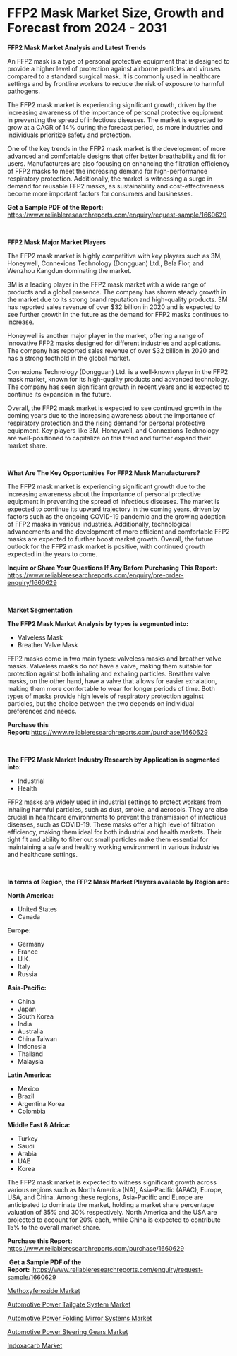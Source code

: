 <p><h1>FFP2 Mask Market Size, Growth and Forecast from 2024 - 2031</h1></p><p><strong>FFP2 Mask Market Analysis and Latest Trends</strong></p>
<p><p>An FFP2 mask is a type of personal protective equipment that is designed to provide a higher level of protection against airborne particles and viruses compared to a standard surgical mask. It is commonly used in healthcare settings and by frontline workers to reduce the risk of exposure to harmful pathogens.</p><p>The FFP2 mask market is experiencing significant growth, driven by the increasing awareness of the importance of personal protective equipment in preventing the spread of infectious diseases. The market is expected to grow at a CAGR of 14% during the forecast period, as more industries and individuals prioritize safety and protection.</p><p>One of the key trends in the FFP2 mask market is the development of more advanced and comfortable designs that offer better breathability and fit for users. Manufacturers are also focusing on enhancing the filtration efficiency of FFP2 masks to meet the increasing demand for high-performance respiratory protection. Additionally, the market is witnessing a surge in demand for reusable FFP2 masks, as sustainability and cost-effectiveness become more important factors for consumers and businesses.</p></p>
<p><strong>Get a Sample PDF of the Report:&nbsp;</strong> <a href="https://www.reliableresearchreports.com/enquiry/request-sample/1660629">https://www.reliableresearchreports.com/enquiry/request-sample/1660629</a></p>
<p>&nbsp;</p>
<p><strong>FFP2 Mask Major Market Players</strong></p>
<p><p>The FFP2 mask market is highly competitive with key players such as 3M, Honeywell, Connexions Technology (Dongguan) Ltd., Bela Flor, and Wenzhou Kangdun dominating the market. </p><p>3M is a leading player in the FFP2 mask market with a wide range of products and a global presence. The company has shown steady growth in the market due to its strong brand reputation and high-quality products. 3M has reported sales revenue of over $32 billion in 2020 and is expected to see further growth in the future as the demand for FFP2 masks continues to increase.</p><p>Honeywell is another major player in the market, offering a range of innovative FFP2 masks designed for different industries and applications. The company has reported sales revenue of over $32 billion in 2020 and has a strong foothold in the global market.</p><p>Connexions Technology (Dongguan) Ltd. is a well-known player in the FFP2 mask market, known for its high-quality products and advanced technology. The company has seen significant growth in recent years and is expected to continue its expansion in the future.</p><p>Overall, the FFP2 mask market is expected to see continued growth in the coming years due to the increasing awareness about the importance of respiratory protection and the rising demand for personal protective equipment. Key players like 3M, Honeywell, and Connexions Technology are well-positioned to capitalize on this trend and further expand their market share.</p></p>
<p>&nbsp;</p>
<p><strong>What Are The Key Opportunities For FFP2 Mask Manufacturers?</strong></p>
<p><p>The FFP2 mask market is experiencing significant growth due to the increasing awareness about the importance of personal protective equipment in preventing the spread of infectious diseases. The market is expected to continue its upward trajectory in the coming years, driven by factors such as the ongoing COVID-19 pandemic and the growing adoption of FFP2 masks in various industries. Additionally, technological advancements and the development of more efficient and comfortable FFP2 masks are expected to further boost market growth. Overall, the future outlook for the FFP2 mask market is positive, with continued growth expected in the years to come.</p></p>
<p><strong>Inquire or Share Your Questions If Any Before Purchasing This Report:</strong> <a href="https://www.reliableresearchreports.com/enquiry/pre-order-enquiry/1660629">https://www.reliableresearchreports.com/enquiry/pre-order-enquiry/1660629</a></p>
<p>&nbsp;</p>
<p><strong>Market Segmentation</strong></p>
<p><strong>The FFP2 Mask Market Analysis by types is segmented into:</strong></p>
<p><ul><li>Valveless Mask</li><li>Breather Valve Mask</li></ul></p>
<p><p>FFP2 masks come in two main types: valveless masks and breather valve masks. Valveless masks do not have a valve, making them suitable for protection against both inhaling and exhaling particles. Breather valve masks, on the other hand, have a valve that allows for easier exhalation, making them more comfortable to wear for longer periods of time. Both types of masks provide high levels of respiratory protection against particles, but the choice between the two depends on individual preferences and needs.</p></p>
<p><strong>Purchase this Report:&nbsp;</strong><a href="https://www.reliableresearchreports.com/purchase/1660629">https://www.reliableresearchreports.com/purchase/1660629</a></p>
<p>&nbsp;</p>
<p><strong>The FFP2 Mask Market Industry Research by Application is segmented into:</strong></p>
<p><ul><li>Industrial</li><li>Health</li></ul></p>
<p><p>FFP2 masks are widely used in industrial settings to protect workers from inhaling harmful particles, such as dust, smoke, and aerosols. They are also crucial in healthcare environments to prevent the transmission of infectious diseases, such as COVID-19. These masks offer a high level of filtration efficiency, making them ideal for both industrial and health markets. Their tight fit and ability to filter out small particles make them essential for maintaining a safe and healthy working environment in various industries and healthcare settings.</p></p>
<p>&nbsp;</p>
<p><strong>In terms of Region, the FFP2 Mask Market Players available by Region are:</strong></p>
<p>
    <p> <strong> North America: </strong>
        <ul>
            <li>United States</li>
            <li>Canada</li>
        </ul>
        </p> 
    <p> <strong> Europe: </strong>
        <ul>
            <li>Germany</li>
            <li>France</li>
            <li>U.K.</li>
            <li>Italy</li>
            <li>Russia</li>
        </ul>
        </p> 
    <p> <strong> Asia-Pacific: </strong>
        <ul>
            <li>China</li>
            <li>Japan</li>
            <li>South Korea</li>
            <li>India</li>
            <li>Australia</li>
            <li>China Taiwan</li>
            <li>Indonesia</li>
            <li>Thailand</li>
            <li>Malaysia</li>
        </ul>
        </p> 
    <p> <strong> Latin America: </strong>
        <ul>
            <li>Mexico</li>
            <li>Brazil</li>
            <li>Argentina Korea</li>
            <li>Colombia</li>
        </ul>
        </p> 
    <p> <strong> Middle East & Africa: </strong>
        <ul>
            <li>Turkey</li>
            <li>Saudi</li>
            <li>Arabia</li>
            <li>UAE</li>
            <li>Korea</li>
        </ul>
    </p>
    </p>
<p><p>The FFP2 mask market is expected to witness significant growth across various regions such as North America (NA), Asia-Pacific (APAC), Europe, USA, and China. Among these regions, Asia-Pacific and Europe are anticipated to dominate the market, holding a market share percentage valuation of 35% and 30% respectively. North America and the USA are projected to account for 20% each, while China is expected to contribute 15% to the overall market share.</p></p>
<p><strong>Purchase this Report: </strong><a href="https://www.reliableresearchreports.com/purchase/1660629">https://www.reliableresearchreports.com/purchase/1660629</a></p>
<p>&nbsp;<strong>Get a Sample PDF of the Report:&nbsp;&nbsp;</strong><a href="https://www.reliableresearchreports.com/enquiry/request-sample/1660629">https://www.reliableresearchreports.com/enquiry/request-sample/1660629</a></p>
<p><strong></strong></p>
<p><p><a href="https://view.publitas.com/reportprime-1/methoxyfenozide-market-insights-market-players-and-forecast-till-2031/">Methoxyfenozide Market</a></p><p><a href="https://military-diascia-e68.notion.site/Automotive-Power-Tailgate-System-Market-Offers-Provide-Insightful-Data-for-the-Time-Period-from-2024-b68de0f722054efe88356128b09b1cb6">Automotive Power Tailgate System Market</a></p><p><a href="https://meowing-canidae-761.notion.site/Automotive-Power-Folding-Mirror-Systems-Market-Offers-Provide-Insightful-Data-for-the-Time-Period-fr-d60f47b1363645898ce06cc8b153cf6b">Automotive Power Folding Mirror Systems Market</a></p><p><a href="https://sudsy-motorcycle-bbc.notion.site/Automotive-Power-Steering-Gears-Market-Dynamics-2024-2031-Also-about-Its-Market-Trends-Projections-074ad11921dc4d94b31babbbb4827ad5">Automotive Power Steering Gears Market</a></p><p><a href="https://view.publitas.com/reportprime-1/indoxacarb-market-centers-on-aspects-such-as-market-growth-market-share-market-opportunity-and-projected-forecasts-spanning-from-2024-to-2031/">Indoxacarb Market</a></p></p>